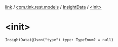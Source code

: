 [link](../../index.md) / [com.tink.rest.models](../index.md) / [InsightData](index.md) / [&lt;init&gt;](./-init-.md)

# &lt;init&gt;

`InsightData(@Json("type") type: TypeEnum? = null)`